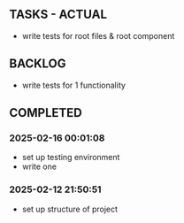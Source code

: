 
## TASKS - ACTUAL
- write tests for root files & root component

## BACKLOG
- write tests for 1 functionality



## COMPLETED

### 2025-02-16 00:01:08
- set up testing environment
- write one 

### 2025-02-12 21:50:51
- set up structure of project
